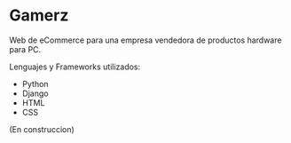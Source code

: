 # Gamerz

Web de eCommerce para una empresa vendedora de productos hardware para PC.

Lenguajes y Frameworks utilizados:
- Python
- Django
- HTML
- CSS

(En construccion)
